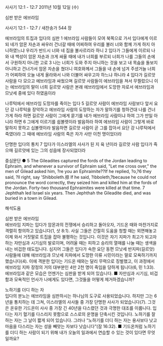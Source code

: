 사사기 12:1 - 12:7 
2011년 10월 12일 (수)

심판 받은 에브라임



사사기 12:1 - 12:7 / 새찬송가 544 장


에브라임의 트집과 입다의 심판
1 에브라임 사람들이 모여 북쪽으로 가서 입다에게 이르되 네가 암몬 자손과 싸우러 건너갈 때에 어찌하여 우리를 불러 너와 함께 가게 하지 아니하였느냐 우리가 반드시 너와 네 집을 불사르리라 하니 2 입다가 그들에게 이르되 나와 내 백성이 암몬 자손과 크게 싸울 때에 내가 너희를 부르되 너희가 나를 그들의 손에서 구원하지 아니한 고로 3 나는 너희가 도와 주지 아니하는 것을 보고 내 목숨을 돌보지 아니하고 건너가서 암몬 자손을 쳤더니 여호와께서 그들을 내 손에 넘겨 주셨거늘 너희가 어찌하여 오늘 내게 올라와서 나와 더불어 싸우고자 하느냐 하니라 4 입다가 길르앗 사람을 다 모으고 에브라임과 싸웠으며 길르앗 사람들이 에브라임을 쳐서 무찔렀으니 이는 에브라임의 말이 너희 길르앗 사람은 본래 에브라임에서 도망한 자로서 에브라임과 므낫세 중에 있다 하였음이라

나루턱에서 에브라임 도망자를 죽이는 입다
5 길르앗 사람이 에브라임 사람보다 앞서 요단 강 나루턱을 장악하고 에브라임 사람의 도망하는 자가 말하기를 청하건대 나를 건너가게 하라 하면 길르앗 사람이 그에게 묻기를 네가 에브라임 사람이냐 하여 그가 만일 아니라 하면 6 그에게 이르기를 쉽볼렛이라 발음하라 하여 에브라임 사람이 그렇게 바로 말하지 못하고 십볼렛이라 발음하면 길르앗 사람이 곧 그를 잡아서 요단 강 나루턱에서 죽였더라 그 때에 에브라임 사람의 죽은 자가 사만 이천 명이었더라

단명한 입다의 통치
7 입다가 이스라엘의 사사가 된 지 육 년이라 길르앗 사람 입다가 죽으매 길르앗에 있는 그의 성읍에 장사되었더라


중심문단 ● 5 The Gileadites captured the fords of the Jordan leading to Ephraim, and whenever a survivor of Ephraim said, "Let me cross over," the men of Gilead asked him, ?re you an Ephraimite??If he replied, ?o,?6 they said, ?ll right, say 'Shibboleth.掠 If he said, ?ibboleth,?because he could not pronounce the word correctly, they seized him and killed him at the fords of the Jordan. Forty-two thousand Ephraimites were killed at that time. 7 Jephthah led Israel six years. Then Jephthah the Gileadite died, and was buried in a town in Gilead.

해석도움





심판 받은 에브라임  
에브라임 지파는 입다가 암몬과의 전쟁에서 승리하고 돌아오자, 기드온 때와 마찬가지로 격렬히 항의하고 있습니다(1, 삿 8:1). 사실 그들은 간절히 도움을 청할 때는 외면해놓고 이제 와서 거짓말로 트집을 잡아 불평하는 것입니다. 이것은 자기 지파가 최고가 되고자 하는 자만심과 시기심의 발로이며, 어려울 때는 피하고 승리의 열매를 나눌 때는 생색을 내는 비겁한 태도입니다. 심지어 그들은 입다가 속한 요단 동편 므낫세 반지파(길르앗) 사람들에 대해 에브라임과 므낫세 지파에서 도망한 이류 시민이라는 말로 모욕하기까지 했습니다(4). 이에 격분한 입다는 기드온 때와는 달리 무력으로 징벌했고, 이 과정에서 에브라임 지파 장정의 거의 대부분인 4만 2천 명이 죽임을 당하게 됩니다(6, 민 1:33). 에브라임과 같은 모습은 언젠가는 심판을 받게 되어 있습니다.
■ 자만심과 시기심, 비겁함과 모욕적인 언사가 나에게도 있다면, 그것들을 어떻게 제거하겠습니까?

노하기를 더디 하는 자  
입다의 분노는 에브라임을 심판하시는 하나님의 도구로 사용되었습니다. 하지만 그는 6년을 통치하는 데 그쳐, 이스라엘의 사사들 중 가장 단명한 사사가 되었습니다(7). 그것은 온유한 기드온이 사사 중 가장 긴 40년을 다스렸던 것과 극명한 대조를 이룹니다. 입다는 자기 혈기를 다스리지 못함으로 스스로의 운명을 단축시킨 것입니다. 노하기를 잘하는 자는 그 날이 짧게 되어 있습니다. 그러나 “노하기를 더디 하는 자는 용사보다 낫고 마음을 다스리는 자는 성을 빼앗는 자보다 낫습니다”(잠 16:32).
■ 기드온처럼 노하기를 더디 하는 사람이 되기 위해 내가 오늘의 일과에서 연습할 수 있는 것이 있다면 무엇일까요?